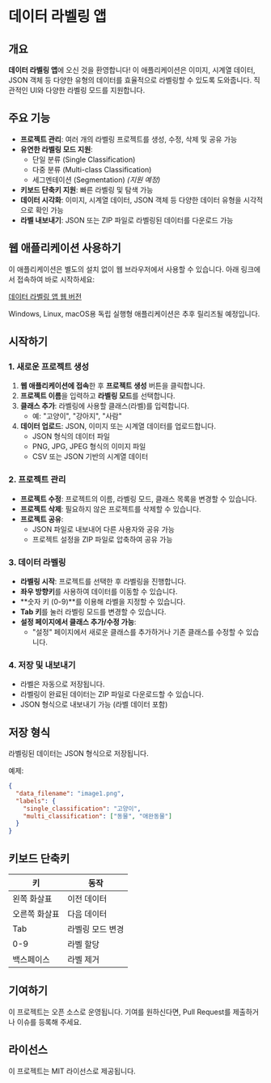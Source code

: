 # 데이터 라벨링 앱

## 개요
**데이터 라벨링 앱**에 오신 것을 환영합니다! 이 애플리케이션은 이미지, 시계열 데이터, JSON 객체 등 다양한 유형의 데이터를 효율적으로 라벨링할 수 있도록 도와줍니다. 직관적인 UI와 다양한 라벨링 모드를 지원합니다.

## 주요 기능
- **프로젝트 관리**: 여러 개의 라벨링 프로젝트를 생성, 수정, 삭제 및 공유 가능
- **유연한 라벨링 모드 지원**:
  - 단일 분류 (Single Classification)
  - 다중 분류 (Multi-class Classification)
  - 세그멘테이션 (Segmentation) *(지원 예정)*
- **키보드 단축키 지원**: 빠른 라벨링 및 탐색 가능
- **데이터 시각화**: 이미지, 시계열 데이터, JSON 객체 등 다양한 데이터 유형을 시각적으로 확인 가능
- **라벨 내보내기**: JSON 또는 ZIP 파일로 라벨링된 데이터를 다운로드 가능

## 웹 애플리케이션 사용하기
이 애플리케이션은 별도의 설치 없이 웹 브라우저에서 사용할 수 있습니다. 아래 링크에서 접속하여 바로 시작하세요:

[데이터 라벨링 앱 웹 버전](https://zae-park.github.io/zae-labeler)

Windows, Linux, macOS용 독립 실행형 애플리케이션은 추후 릴리즈될 예정입니다.

## 시작하기
### 1. 새로운 프로젝트 생성
1. **웹 애플리케이션에 접속**한 후 **프로젝트 생성** 버튼을 클릭합니다.
2. **프로젝트 이름**을 입력하고 **라벨링 모드**를 선택합니다.
3. **클래스 추가**: 라벨링에 사용할 클래스(라벨)를 입력합니다.
   - 예: "고양이", "강아지", "사람"
4. **데이터 업로드**: JSON, 이미지 또는 시계열 데이터를 업로드합니다.
   - JSON 형식의 데이터 파일
   - PNG, JPG, JPEG 형식의 이미지 파일
   - CSV 또는 JSON 기반의 시계열 데이터

### 2. 프로젝트 관리
- **프로젝트 수정**: 프로젝트의 이름, 라벨링 모드, 클래스 목록을 변경할 수 있습니다.
- **프로젝트 삭제**: 필요하지 않은 프로젝트를 삭제할 수 있습니다.
- **프로젝트 공유**:
  - JSON 파일로 내보내어 다른 사용자와 공유 가능
  - 프로젝트 설정을 ZIP 파일로 압축하여 공유 가능

### 3. 데이터 라벨링
- **라벨링 시작**: 프로젝트를 선택한 후 라벨링을 진행합니다.
- **좌우 방향키**를 사용하여 데이터를 이동할 수 있습니다.
- **숫자 키 (0-9)**를 이용해 라벨을 지정할 수 있습니다.
- **Tab 키**를 눌러 라벨링 모드를 변경할 수 있습니다.
- **설정 페이지에서 클래스 추가/수정 가능**:
  - "설정" 페이지에서 새로운 클래스를 추가하거나 기존 클래스를 수정할 수 있습니다.

### 4. 저장 및 내보내기
- 라벨은 자동으로 저장됩니다.
- 라벨링이 완료된 데이터는 ZIP 파일로 다운로드할 수 있습니다.
- JSON 형식으로 내보내기 가능 (라벨 데이터 포함)

## 저장 형식
라벨링된 데이터는 JSON 형식으로 저장됩니다.

예제:
```json
{
  "data_filename": "image1.png",
  "labels": {
    "single_classification": "고양이",
    "multi_classification": ["동물", "애완동물"]
  }
}
```

## 키보드 단축키
| 키            | 동작             |
| ------------- | ---------------- |
| 왼쪽 화살표   | 이전 데이터      |
| 오른쪽 화살표 | 다음 데이터      |
| Tab           | 라벨링 모드 변경 |
| 0-9           | 라벨 할당        |
| 백스페이스    | 라벨 제거        |

## 기여하기
이 프로젝트는 오픈 소스로 운영됩니다. 기여를 원하신다면, Pull Request를 제출하거나 이슈를 등록해 주세요.

## 라이선스
이 프로젝트는 MIT 라이선스로 제공됩니다.

